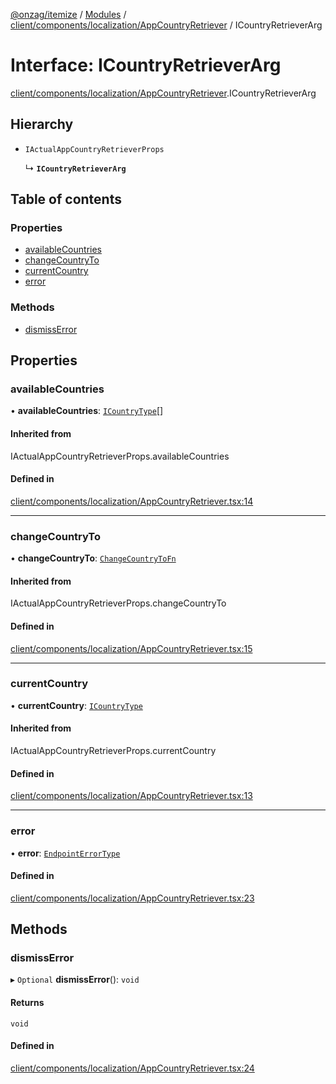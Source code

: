 [@onzag/itemize](../README.md) / [Modules](../modules.md) / [client/components/localization/AppCountryRetriever](../modules/client_components_localization_AppCountryRetriever.md) / ICountryRetrieverArg

# Interface: ICountryRetrieverArg

[client/components/localization/AppCountryRetriever](../modules/client_components_localization_AppCountryRetriever.md).ICountryRetrieverArg

## Hierarchy

- `IActualAppCountryRetrieverProps`

  ↳ **`ICountryRetrieverArg`**

## Table of contents

### Properties

- [availableCountries](client_components_localization_AppCountryRetriever.ICountryRetrieverArg.md#availablecountries)
- [changeCountryTo](client_components_localization_AppCountryRetriever.ICountryRetrieverArg.md#changecountryto)
- [currentCountry](client_components_localization_AppCountryRetriever.ICountryRetrieverArg.md#currentcountry)
- [error](client_components_localization_AppCountryRetriever.ICountryRetrieverArg.md#error)

### Methods

- [dismissError](client_components_localization_AppCountryRetriever.ICountryRetrieverArg.md#dismisserror)

## Properties

### availableCountries

• **availableCountries**: [`ICountryType`](imported_resources.ICountryType.md)[]

#### Inherited from

IActualAppCountryRetrieverProps.availableCountries

#### Defined in

[client/components/localization/AppCountryRetriever.tsx:14](https://github.com/onzag/itemize/blob/a24376ed/client/components/localization/AppCountryRetriever.tsx#L14)

___

### changeCountryTo

• **changeCountryTo**: [`ChangeCountryToFn`](../modules/client_internal_providers_locale_provider.md#changecountrytofn)

#### Inherited from

IActualAppCountryRetrieverProps.changeCountryTo

#### Defined in

[client/components/localization/AppCountryRetriever.tsx:15](https://github.com/onzag/itemize/blob/a24376ed/client/components/localization/AppCountryRetriever.tsx#L15)

___

### currentCountry

• **currentCountry**: [`ICountryType`](imported_resources.ICountryType.md)

#### Inherited from

IActualAppCountryRetrieverProps.currentCountry

#### Defined in

[client/components/localization/AppCountryRetriever.tsx:13](https://github.com/onzag/itemize/blob/a24376ed/client/components/localization/AppCountryRetriever.tsx#L13)

___

### error

• **error**: [`EndpointErrorType`](../modules/base_errors.md#endpointerrortype)

#### Defined in

[client/components/localization/AppCountryRetriever.tsx:23](https://github.com/onzag/itemize/blob/a24376ed/client/components/localization/AppCountryRetriever.tsx#L23)

## Methods

### dismissError

▸ `Optional` **dismissError**(): `void`

#### Returns

`void`

#### Defined in

[client/components/localization/AppCountryRetriever.tsx:24](https://github.com/onzag/itemize/blob/a24376ed/client/components/localization/AppCountryRetriever.tsx#L24)
